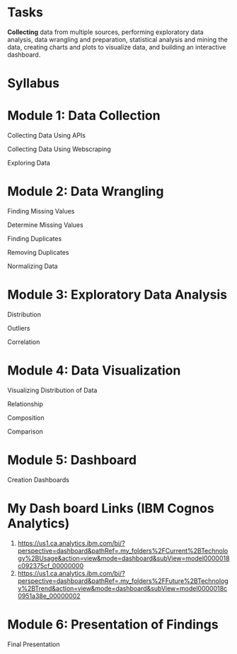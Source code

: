 # Tasks
****Collecting**** data from multiple sources, performing exploratory data analysis, data wrangling and preparation, statistical analysis and mining the data, creating charts and plots to visualize data, and building an interactive dashboard.
# Syllabus
# Module 1: Data Collection
 
Collecting Data Using APIs

Collecting Data Using Webscraping

Exploring Data

# Module 2: Data Wrangling
 
Finding Missing Values

Determine Missing Values

Finding Duplicates

Removing Duplicates

Normalizing Data

# Module 3: Exploratory Data Analysis
Distribution

Outliers

Correlation

# Module 4: Data Visualization
 

Visualizing Distribution of Data

Relationship

Composition

Comparison

# Module 5: Dashboard
 Creation
Dashboards
# My Dash board Links (IBM Cognos Analytics)
1. https://us1.ca.analytics.ibm.com/bi/?perspective=dashboard&pathRef=.my_folders%2FCurrent%2BTechnology%2BUsage&action=view&mode=dashboard&subView=model0000018c092375cf_00000000
2. https://us1.ca.analytics.ibm.com/bi/?perspective=dashboard&pathRef=.my_folders%2FFuture%2BTechnology%2BTrend&action=view&mode=dashboard&subView=model0000018c0951a38e_00000002

# Module 6: Presentation of Findings
Final Presentation
